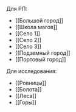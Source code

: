 Для РП:
- [[Большой город]]
- [[Школа магов]]
- [[Село 1]]
- [[Село 2]]
- [[Село 3]]
- [[Подземный город]]
- [[Портовый город]]

Для исследования:
- [[Ровницы]]
- [[Болота]]
- [[Леса]]
- [[Горы]]